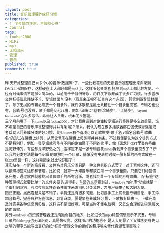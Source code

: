 ```yaml
---
layout: post
title: 音乐管理要养成好习惯
categories:
- ! '@奇怪的评测、体验和心得'
- Journal
tags:
- foobar2000
- HiFi
- mp3
- 无损音乐
- 管理
- 音乐
published: true
comments: true
---
```

<p><p style="margin: 0in; font-family: 微软雅黑; font-size: 9pt;">昨 天开始整理自己10多个G的音乐“数据库”了，一些比较喜欢的无损音乐被整理出来刻录到DVD上长期保存，这样硬盘上大部分都是mp3了，这样听起来或者 拷贝到mp3上都比较方便。不过有时候事情不是那么简单的，以前用千千静听听歌，用百度下歌养成了很多烂习惯，许多音乐文件标签信息残缺不全，专辑封面也 没有（我原来压根不知道有这个东西），其实别说专辑封面了，除了无损的专辑必须放一个目录外，我许多歌都是乱七八糟往一个目录里面塞，专辑名也没有，音轨 号也没有，歌手都是乱七八糟，例如“滨崎步”就有“滨崎步”，“浜崎歩”，“ayumi hamasaki”这么多写法，非常让人头痛，根本无从管理。</p>
<p style="margin: 0in; font-family: 微软雅黑; font-size: 9pt;">三个月前用了一下itunes以及foobar2000，才让我意识到对歌曲按专辑进行整理是多么的重要。谁不希望自己的音乐库被整理得井井有条 呢？所以，我认为现在很多播放器都在促使或者强迫或者帮助人们养成分类的好习惯，比如itunes有个选项可以让歌曲按“歌手名专辑名音轨号 歌曲名”的形式在硬盘上排列，从而让音乐在硬盘上归类得井井有条。不过我倒是认为这个排列方式不是特别好，例如一张专辑就可能有不同的歌曲属于不同的歌 手，像《医龙》OST里面有些曲是河野伸的，有些却是泽野弘之的，这样岂不是一张专辑要被itunes拆到两个目录里面去了？所以我的分类方法是每个专辑 的歌放到一个目录，就像没有电脑的时候一张专辑的所有歌放在一张CD里面一样，这样看起来就比较舒服了：</p>
<p style="margin: 0in; font-family: 微软雅黑; font-size: 9pt;">其实站在一个新的高度看，文件名对音乐分类只是一种文件组织方式罢了，对于音频文件，还可以按照标签来组织和管理，比如说，就算一大堆音乐都放在同 一个目录里面，只要它们标签信息完整，通过软件就能找出某位歌手的所有音乐，或者找到某一个专辑的所有歌曲，而“标签”这种管理模式就要比单一的文件夹要 先进得多，<a href="../archive/231.html">前面的文章</a>提到过，windows 7的“库”功能就是一个很好的范例，可以按照文件的各种属性来索引和分类文件，为用户提供了极大的方便。</p>
<p style="margin: 0in; font-family: 微软雅黑; font-size: 9pt;">回归正题，虽然看起来是不错了，毕竟还是有很多问题，比如要手工上网去搜专辑目录，手工添加音轨号，完善各种标签信息，非常麻烦，要是早些养成好习 惯，下歌按专辑来下，下载完毕及时完善各种信息再归档，这样岂不是很好嘛。可是当时不懂电脑啊，又怎么会理解这些深层次的东西呢。</p>
<p style="margin: 0in; font-family: 微软雅黑; font-size: 9pt;">另外windows 7的资源管理器还是有挺弱智的地方，比如过长的mp3标签信息显示不完整，专辑目录的folder.jpg也无法识别，真是恼火啊。这样“库”的功能岂不 是大大削弱了？又或者更有先见之明的程序员能写出更好的按“标签”管理文件的更好的程序呢来替代资源管理器呢？</p></p>
